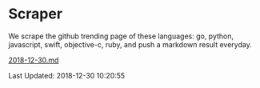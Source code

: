 # Scraper

We scrape the github trending page of these languages: go, python, javascript, swift, objective-c, ruby, and push a markdown result everyday.

[2018-12-30.md](https://github.com/henson/Scraper/blob/master/2018-12-30.md)

Last Updated: 2018-12-30 10:20:55